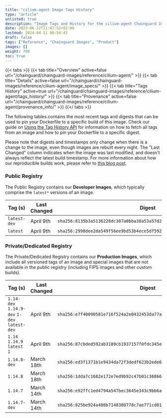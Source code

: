 ```yaml
---
title: "cilium-agent Image Tags History"
type: "article"
unlisted: true
description: "Image Tags and History for the cilium-agent Chainguard Image"
date: 2023-06-22T11:07:52+02:00
lastmod: 2024-04-11 00:54:43
draft: false
tags: ["Reference", "Chainguard Images", "Product"]
images: []
weight: 700
toc: true
---
```


{{< tabs >}}
{{< tab title="Overview" active=false url="/chainguard/chainguard-images/reference/cilium-agent/" >}}
{{< tab title="Details" active=false url="/chainguard/chainguard-images/reference/cilium-agent/image_specs/" >}}
{{< tab title="Tags History" active=true url="/chainguard/chainguard-images/reference/cilium-agent/tags_history/" >}}
{{< tab title="Provenance" active=false url="/chainguard/chainguard-images/reference/cilium-agent/provenance_info/" >}}
{{</ tabs >}}

The following tables contains the most recent tags and digests that can be used to pin your Dockerfile to a specific build of this image. Check our guide on [Using the Tag History API](/chainguard/chainguard-images/using-the-tag-history-api/) for information on how to fetch all tags from an image and how to pin your Dockerfile to a specific digest.

Please note that digests and timestamps only change when there is a change to the image, even though images are rebuilt every night. The "Last Changed" column indicates when the image was last modified, and doesn't always reflect the latest build timestamp. For more information about how our reproducible builds work, please refer to [this blog post](https://www.chainguard.dev/unchained/reproducing-chainguards-reproducible-image-builds).

### Public Registry
The Public Registry contains our **Developer Images**, which typically comprise the `latest*` versions of an image.

| Tag (s)       | Last Changed | Digest                                                                    |
|---------------|--------------|---------------------------------------------------------------------------|
|  `latest-dev` | April 9th    | `sha256:8135b3a5136228dc307a0bba38a53a57d23578fe6b8a8a20fa8c6aac51756233` |
|  `latest`     | April 9th    | `sha256:2998dee2da549f56ee9bd53b4ece5df59241133425ead573345f7dfda44218c6` |


### Private/Dedicated Registry
The Private/Dedicated Registry contains our **Production Images**, which include all versioned tags of an image and special images that are not available in the public registry (including FIPS images and other custom builds).

| Tag (s)                                       | Last Changed | Digest                                                                    |
|-----------------------------------------------|--------------|---------------------------------------------------------------------------|
|  `1.14-dev` `1.14.9-dev` `1-dev` `latest-dev` | April 9th    | `sha256:e7f40090581e716f524a2e0432453da77abff1a5d2a80427a34a78481b788883` |
|  `1.14` `1.14.9` `latest` `1`                 | April 9th    | `sha256:87cbded592ab3189cb1937157f0fdc345e1db668082de9fb446f9c4cb77ca597` |
|  `1.14.8-dev`                                 | March 18th   | `sha256:ed3f1371b1e9434da72f3dedf623b2ede611bf8fb5ca762f45d5ce7af1adde1a` |
|  `1.14.8`                                     | March 18th   | `sha256:1dda7c1682e172e7ed9b92c47b01c36866b25a5e003539de7824af1a62349de1` |
|  `1.14.7`                                     | March 14th   | `sha256:e92ffc1ed4794a547bec3645e343c9bb6a5d081730dbb7dcaac1b9f13e104a68` |
|  `1.14.7-dev`                                 | March 14th   | `sha256:825be924a406b7148380778c7ae771cd01a2eea38214578b65d15696cb7821e0` |

